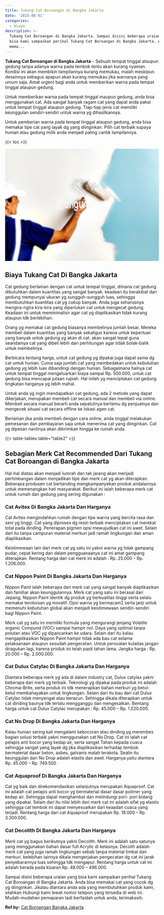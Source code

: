 ```yaml
---
title: Tukang Cat Boroangan di Bangka Jakarta
date: '2025-08-01'
categories:
  - biaya
description: >-
  Tukang Cat Boroangan di Bangka Jakarta. Sampai disini beberapa uraian yang
  bisa kami sampaikan perihal Tukang Cat Boroangan di Bangka Jakarta. Anda bisa
  mema...
---
```


**Tukang Cat Boroangan di Bangka Jakarta** – Sebuah tempat tinggal ataupun gedung tanpa adanya warna pada tembok tentu akan kurang nyaman. Kondisi ini akan membikin tampilannya kurang memukau, malah meskipun desainnya sebagus apapun akan kurang memukau jika warnanya yang umum saja. Amat urgent bagi anda untuk memberikan warna pada tempat tinggal ataupun gedung.

Untuk memberikan warna pada tempat tinggal maupun gedung, anda bisa menggunakan cat. Ada sangat banyak ragam cat yang dapat anda pakai untuk tempat tinggal ataupun gedung. Tiap-tiap jenis cat memiliki keunggulan sendiri-sendiri untuk warna yg dihasilkannya.

Untuk pemberian warna pada tempat tinggal ataupun gedung, anda bisa memakai tipe cat yang layak dg yang diinginkan. Pilih cat terbaik supaya hunian atau gedung milik anda menjadi paling cantik tampilannya.

{{< toc >}}

![Tukang Cat Boroangan di Bangka Jakarta](/images/jasa-cat-murah05.png)

## Biaya Tukang Cat Di Bangka Jakarta

Cat gedung berlainan dengan cat untuk tempat tinggal, dimana cat gedung dibutuhkan dalam kuantitas yang sangat banyak. keadaan itu berakibat dari gedung mempunyai ukuran yg sungguh-sungguh luas, sehingga membutuhkan kuantitas cat yg cukup banyak. Anda juga seharusnya mengira-ngira kira-kira yang diperlukan cat untuk mengecat gedung. Keadaan ini untuk meminimalisir agar cat yg diaplikasikan tidak kurang ataupun tdk berlebihan.

Orang yg memakai cat gedung biasanya membelinya jumlah besar. Mereka membeli dalam kuantitas yang banyak sekaligus karena untuk keperluan yang banyak untuk gedung yg akan di cat. akan sangat tepat guna seandainya cat yang dibeli lebih dari perhitungan agar tidak bolak-balik untuk membelinya.

Berbicara tentang harga, untuk cat gedung yg dipakai juga dapat sama dg cat untuk hunian. Cuma saja jumlah cat yang membedakan untuk kebutuhan gedung yg lebih luas dibandingi dengan hunian. Sebagaimana halnya cat untuk tempat tinggal mengeluarkan biaya sampai Rp. 500.000, untuk cat gedung bisa mencapai jutaan rupiah. Hal inilah yg menciptakan cat gedung tingkatan harganya yg lebih mahal.

Untuk anda yg ingin mendapatkan cat gedung, ada 2 metode yang dapat dikerjakan, merupakan membeli cat secara manual dan membeli via online. Membeli secara manual berarti anda sepatutnya bertemu dg penjualnya dan mengecek situasi cat secara offline ke lokasi agen cat.

Berlainan jika anda membeli dengan cara online, anda tinggal melakukan pemesanan dan pembayaran saja untuk menerima cat yang diinginkan. Cat yg dipesan nantinya akan dikirimkan hingga ke rumah anda.

{{< table-tables table="table2" >}}

## Sebagian Merk Cat Recommended Dari Tukang Cat Boroangan di Bangka Jakarta

Hal-hal diatas akan menjadi lumrah dan tak jarang akan menjadi pertimbangan dalam menjadikan tipe dan merk cat yg akan diterapkan. Beberapa produsen cat bertanding mengkampanyekan produk andalannya untuk memenangkan hati masyarakat. Berikut ini ialah beberapa merk cat untuk rumah dan gedung yang sering digunakan :

### Cat Avitex Di Bangka Jakarta Dan Harganya

Cat Avitex mengindahkan rumah dengan tipe warna yang bercita rasa dan seni yg tinggi. Cat yang diproses dg resin terbaik menciptakan cat merekat total pada dinding. Penerapan pigmen opsi mewujudkan cat ini awet. Selain dari itu tanpa campuran material merkuri jadi ramah lingkungan dan aman diaplikasikan.

Keistimewaan lain dari merk cat yg satu ini yakni warna yg tidak gampang pudar, cepat kering dan dalam pengguanaanya cat ini amat gampang diterapkan. Rentang harga dari cat merk ini adalah : Rp. 25.000 – Rp. 1.206.000.

### Cat Nippon Paint Di Bangka Jakarta Dan Harganya

Nippon Paint ialah beberapa dari merk cat yang sangat banyak diaplikasikan dan familiar akan keunggulannya. Merk cat yang satu ini berasal dari Jepang, Nippon Paint identik dg produk yg berkualitas tinggi serta selalu memakai terobosan yg inovatif. Opsi warna yg bermacam2 serta janji untuk memenuhi kebutuhan global akan menjadi keistimewaan sendiri-sendiri bagi Nippon Paint.

Merk cat yg satu ini memiliki formula yang mengurangi jenjang Volatile organic Compund (VOC) sampai hampir nol. Daya yang optimal tanpa polutan atau VOC yg dipancarkan ke udara. Selain dari itu kalau mengaplikasikan Nippon Paint hampir tidak ada bau cat selama pelaksanaan ataupun sesudah pengecetan. Untuk persoalan kulaitas jangan diragukan lagi, karena produk ini telah pasti tahan lama. Jangka harga : Rp. 20.000 – Rp. 2.000.000.

### Cat Dulux Catylac Di Bangka Jakarta Dan Harganya

Diantara beberapa merk yg ada di dalam industry cat, Dulux catylax yakni beberapa dari merk yg terbaik. Teknologi yg dipakai pada produk ini adalah Chroma-Brite, serta produk ini tdk menerapkan bahan merkuri yg betul-betul membahayakan untuk lingkungan. Selain dari itu bau dari cat Dulux Catylac tidak menyengat atau beracun. Sehingga dikala diterapkan untuk cat dinding baunya tdk terlalu mengganggu dan mengesalkan. Bentang harga untuk cat Dulux Catylac merupakan : Rp. 45.000 – Rp. 1.020.000.

### Cat No Drop Di Bangka Jakarta Dan Harganya

Kalau hunian sering kali mengalami kebocoran atau dinding yg merembes bagian solusi terbaik yakni menggunakan cat No Drop. Cat ini ialah cat pelapis anti bocor yang kedap air, serta sangat Tahan kepada cuaca sehingga sangat yang layak dg jika diaplikasikan terhadap tembok bermaterial dasar beton, asbes, galvanis malah terakota. Sealin itu keunggulan dari No Drop adalah elastis dan awet. Harganya yaitu diantara Rp. 45.000 – Rp. 749.500

### Cat Aquaproof Di Bangka Jakarta Dan Harganya

Cat yg baik dan direkomendasikan selanjutnya merupakan Aquaproof. Cat ini adalah cat pelapis anti bocor yg bermaterial dasar dasar polimer yang kedap air. Sehingga dapat menghambat dan melindungi pori- pori bidang yang dipakai. Selain dari itu nilai lebih dari merk cat ini adalah sifat yg elastis sehingga cat tembok ini dapat menyesuaikan dari keaadan cuaca yang terjadi. Rentang harga dari cat Aquaproof merupakan Rp. 18.000 – Rp. 3.300.000.

### Cat Decolith Di Bangka Jakarta Dan Harganya

Merk cat yg bagus berikutnya yakni Decolith. Merk ini adalah satu satunya yang menggunakan bahan dasar full Acrylic di kelasnya. Decolih adalah merk cat yang juga ramah lingkungan sebab tanpa material timbal dan merkuri. kelebihan lainnya dikala mengerjakan pengecatan dg cat ini jarak penyebarannya luas sehingga tdk mengapur. Rentang harga untuk cat ini adalah berada pada kisaran Rp. 48.000 – 496.000.

Sampai disini beberapa uraian yang bisa kami sampaikan perihal Tukang Cat Boroangan di Bangka Jakarta. Anda bisa memakai cat yang cocok dg yg diinginkan. Jikalau diantara anda ada yang membutuhkan produk kami, silahkan Hubungi kami lewat nomor telepon yang tersedia di web ini. Mudah-mudahan pemaparan tadi berfaidah untuk anda, terimakasih.

**Ref by:** [Cat Boroangan Bangka Jakarta](https://id.wikipedia.org/wiki/Cat)
